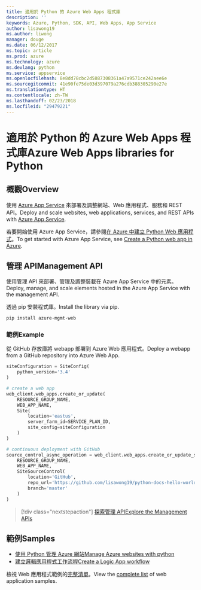 ```yaml
---
title: 適用於 Python 的 Azure Web Apps 程式庫
description: ''
keywords: Azure, Python, SDK, API, Web Apps, App Service
author: lisawong19
ms.author: liwong
manager: douge
ms.date: 06/12/2017
ms.topic: article
ms.prod: azure
ms.technology: azure
ms.devlang: python
ms.service: appservice
ms.openlocfilehash: 8e8dd78cbc2d5887308361a47a9571ce242aee6e
ms.sourcegitcommit: 41e90fe75de03d397079a276cdb388305290e27e
ms.translationtype: HT
ms.contentlocale: zh-TW
ms.lasthandoff: 02/23/2018
ms.locfileid: "29479221"
---
```

# <a name="azure-web-apps-libraries-for-python"></a><span data-ttu-id="81d6f-103">適用於 Python 的 Azure Web Apps 程式庫</span><span class="sxs-lookup"><span data-stu-id="81d6f-103">Azure Web Apps libraries for Python</span></span>

## <a name="overview"></a><span data-ttu-id="81d6f-104">概觀</span><span class="sxs-lookup"><span data-stu-id="81d6f-104">Overview</span></span>

<span data-ttu-id="81d6f-105">使用 [Azure App Service](/azure/app-service) 來部署及調整網站、Web 應用程式、服務和 REST API。</span><span class="sxs-lookup"><span data-stu-id="81d6f-105">Deploy and scale websites, web applications, services, and REST APIs with [Azure App Service](/azure/app-service).</span></span>

<span data-ttu-id="81d6f-106">若要開始使用 Azure App Service，請參閱[在 Azure 中建立 Python Web 應用程式](/azure/app-service-web/app-service-web-get-started-python)。</span><span class="sxs-lookup"><span data-stu-id="81d6f-106">To get started with Azure App Service, see [Create a Python web app in Azure](/azure/app-service-web/app-service-web-get-started-python).</span></span>

## <a name="management-api"></a><span data-ttu-id="81d6f-107">管理 API</span><span class="sxs-lookup"><span data-stu-id="81d6f-107">Management API</span></span>

<span data-ttu-id="81d6f-108">使用管理 API 來部署、管理及調整裝載在 Azure App Service 中的元素。</span><span class="sxs-lookup"><span data-stu-id="81d6f-108">Deploy, manage, and scale elements hosted in the Azure App Service with the management API.</span></span>

<span data-ttu-id="81d6f-109">透過 pip 安裝程式庫。</span><span class="sxs-lookup"><span data-stu-id="81d6f-109">Install the library via pip.</span></span>

```bash
pip install azure-mgmt-web
```

### <a name="example"></a><span data-ttu-id="81d6f-110">範例</span><span class="sxs-lookup"><span data-stu-id="81d6f-110">Example</span></span>

<span data-ttu-id="81d6f-111">從 GitHub 存放庫將 webapp 部署到 Azure Web 應用程式。</span><span class="sxs-lookup"><span data-stu-id="81d6f-111">Deploy a webapp from a GitHub repository into Azure Web App.</span></span>

```python
siteConfiguration = SiteConfig(
    python_version='3.4'
)

# create a web app
web_client.web_apps.create_or_update(
    RESOURCE_GROUP_NAME,
    WEB_APP_NAME,
    Site(
        location='eastus',
        server_farm_id=SERVICE_PLAN_ID,
        site_config=siteConfiguration
    )
)

# continuous deployment with GitHub
source_control_async_operation = web_client.web_apps.create_or_update_source_control(
    RESOURCE_GROUP_NAME,
    WEB_APP_NAME,
    SiteSourceControl(
        location='GitHub',
        repo_url='https://github.com/lisawong19/python-docs-hello-world',
        branch='master'
    )
)
```
> [!div class="nextstepaction"]
> [<span data-ttu-id="81d6f-112">探索管理 API</span><span class="sxs-lookup"><span data-stu-id="81d6f-112">Explore the Management APIs</span></span>](/python/api/overview/azure/webapps/management)

## <a name="samples"></a><span data-ttu-id="81d6f-113">範例</span><span class="sxs-lookup"><span data-stu-id="81d6f-113">Samples</span></span> 

* <span data-ttu-id="81d6f-114">[使用 Python 管理 Azure 網站][1]</span><span class="sxs-lookup"><span data-stu-id="81d6f-114">[Manage Azure websites with python][1]</span></span>
* <span data-ttu-id="81d6f-115">[建立邏輯應用程式工作流程][2]</span><span class="sxs-lookup"><span data-stu-id="81d6f-115">[Create a Logic App workflow][2]</span></span>
 
<span data-ttu-id="81d6f-116">檢視 Web 應用程式範例的[完整清單](https://azure.microsoft.com/en-us/resources/samples/?platform=python&term=web-app)。</span><span class="sxs-lookup"><span data-stu-id="81d6f-116">View the [complete list](https://azure.microsoft.com/en-us/resources/samples/?platform=python&term=web-app) of web application samples.</span></span>

[1]: https://azure.microsoft.com/resources/samples/app-service-web-python-manage
[2]: ../docs-ref-conceptual/python-sdk-azure-samples-logic-app-workflow.md